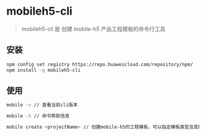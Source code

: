 # mobileh5-cli

> mobileh5-cli 是 创建 mobile-h5 产品工程模板的命令行工具

## 安装

```bash
npm config set registry https://repo.huaweicloud.com/repository/npm/
npm install -g mobileh5-cli
```

## 使用

```bash
mobile -v // 查看当前cli版本

mobile -h // 命令帮助信息

mobile create <projectName> // 创建mobile-h5的工程模板，可以指定模板类型及其版本

```
